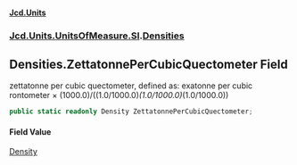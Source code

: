 #### [Jcd.Units](index.md 'index')
### [Jcd.Units.UnitsOfMeasure.SI](Jcd.Units.UnitsOfMeasure.SI.md 'Jcd.Units.UnitsOfMeasure.SI').[Densities](Densities.md 'Jcd.Units.UnitsOfMeasure.SI.Densities')

## Densities.ZettatonnePerCubicQuectometer Field

zettatonne per cubic quectometer, defined as: exatonne per cubic rontometer × (1000.0)/((1.0/1000.0)*(1.0/1000.0)*(1.0/1000.0))

```csharp
public static readonly Density ZettatonnePerCubicQuectometer;
```

#### Field Value
[Density](Density.md 'Jcd.Units.UnitTypes.Density')